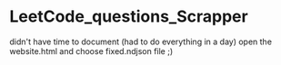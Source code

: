 # LeetCode_questions_Scrapper
didn't have time to document (had to do everything in a day)
open the website.html and choose fixed.ndjson file ;)
